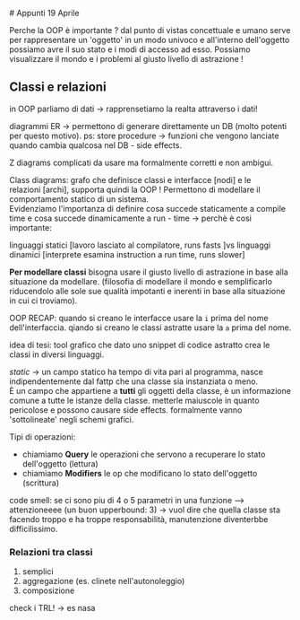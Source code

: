 # Appunti 19 Aprile

Perche la OOP è importante ? dal punto di vistas concettuale e umano serve per rappresentare un 'oggetto' in un modo univoco e all'interno dell'oggetto possiamo avre il suo stato e i modi di accesso ad esso.
Possiamo visualizzare il mondo e i problemi al giusto livello di astrazione !

## Classi e relazioni

in OOP parliamo di dati -> rapprensetiamo la realta attraverso i dati!

diagrammi ER -> permettono di generare direttamente un DB (molto potenti per questo motivo).
ps: store procedure -> funzioni che vengono lanciate quando cambia qualcosa nel DB - side effects.

Z diagrams complicati da usare ma formalmente corretti e non ambigui.

Class diagrams:
grafo che definisce classi e interfacce [nodi] e le relazioni [archi], supporta quindi la OOP !
Permettono di modellare il comportamento statico di un sistema.  
Evidenziamo l'importanza di definire cosa succede staticamente a compile time e cosa succede dinamicamente a run - time -> perchè è cosi importante:

linguaggi statici [lavoro lasciato al compilatore, runs fasts ]vs linguaggi dinamici [interprete esamina instruction a run time, runs slower]

**Per modellare classi** bisogna usare il giusto livello di astrazione in base alla situazione da modellare. (filosofia di modellare il mondo e semplificarlo riducendolo alle sole sue qualità impotanti e inerenti in base alla situazione in cui ci troviamo).

OOP RECAP:
quando si creano le interfacce usare la `i` prima del nome dell'interfaccia.
qiando si creano le classi astratte usare la `a` prima del nome.

idea di tesi: tool grafico che dato uno snippet di codice astratto crea le classi in diversi linguaggi.

_static_ -> un campo statico ha tempo di vita pari al programma, nasce indipendentemente dal fattp che una classe sia instanziata o meno.  
È un campo che appartiene a **tutti** gli oggetti della classe, è un informazione comune a tutte le istanze della classe. metterle maiuscole in quanto pericolose e possono causare side effects. formalmente vanno 'sottolineate' negli schemi grafici.

Tipi di operazioni:

- chiamiamo **Query** le operazioni che servono a recuperare lo stato dell'oggetto (lettura)
- chiamiamo **Modifiers** le op che modificano lo stato dell'oggetto (scrittura)

code smell: se ci sono piu di 4 o 5 parametri in una funzione --> attenzioneeee (un buon upperbound: 3) -> vuol dire che quella classe sta facendo troppo e ha troppe responsabilità, manutenzione diventerbbe difficilissimo.

### Relazioni tra classi

1. semplici
2. aggregazione (es. clinete nell'autonoleggio)
3. composizione

check i TRL! -> es nasa
